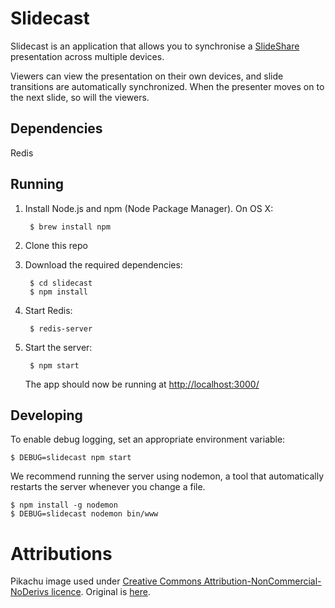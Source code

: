 # Slidecast

Slidecast is an application that allows you to synchronise a [SlideShare](http://slideshare.net/) presentation across multiple devices. 

Viewers can view the presentation on their own devices, and slide transitions are automatically synchronized. When the presenter moves on to the next slide, so will the viewers. 

## Dependencies

Redis

## Running

1. Install Node.js and npm (Node Package Manager). On OS X:

        $ brew install npm

2. Clone this repo 

3. Download the required dependencies:

        $ cd slidecast
        $ npm install

4. Start Redis:

        $ redis-server

5. Start the server:

        $ npm start

    The app should now be running at [http://localhost:3000/](http://localhost:3000/)

## Developing

To enable debug logging, set an appropriate environment variable:

    $ DEBUG=slidecast npm start

We recommend running the server using nodemon, a tool that automatically restarts the server whenever you change a file.

    $ npm install -g nodemon
    $ DEBUG=slidecast nodemon bin/www

# Attributions

Pikachu image used under [Creative Commons Attribution-NonCommercial-NoDerivs licence](http://creativecommons.org/licenses/by-nc-nd/3.0/). Original is [here](http://kamoodle.deviantart.com/art/Shiny-Pikachu-307350397).
